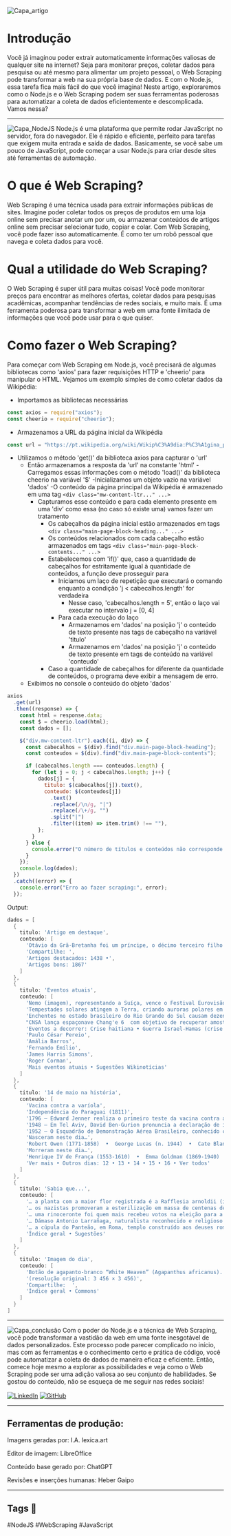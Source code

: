 ![Capa_artigo](./assets/NodeJS%20e%20Web%20Scraping%20capa.png)

# Introdução

Você já imaginou poder extrair automaticamente informações valiosas de qualquer site na internet? Seja para monitorar preços, coletar dados para pesquisa ou até mesmo para alimentar um projeto pessoal, o Web Scraping pode transformar a web na sua própria base de dados. E com o Node.js, essa tarefa fica mais fácil do que você imagina! Neste artigo, exploraremos como o Node.js e o Web Scraping podem ser suas ferramentas poderosas para automatizar a coleta de dados eficientemente e descomplicada. Vamos nessa?

---

![Capa_NodeJS](./assets/NodeJS.png)
Node.js é uma plataforma que permite rodar JavaScript no servidor, fora do navegador. Ele é rápido e eficiente, perfeito para tarefas que exigem muita entrada e saída de dados. Basicamente, se você sabe um pouco de JavaScript, pode começar a usar Node.js para criar desde sites até ferramentas de automação.

# O que é Web Scraping?

Web Scraping é uma técnica usada para extrair informações públicas de sites. Imagine poder coletar todos os preços de produtos em uma loja online sem precisar anotar um por um, ou armazenar conteúdos de artigos online sem precisar selecionar tudo, copiar e colar. Com Web Scraping, você pode fazer isso automaticamente. É como ter um robô pessoal que navega e coleta dados para você.

# Qual a utilidade do Web Scraping?

O Web Scraping é super útil para muitas coisas! Você pode monitorar preços para encontrar as melhores ofertas, coletar dados para pesquisas acadêmicas, acompanhar tendências de redes sociais, e muito mais. É uma ferramenta poderosa para transformar a web em uma fonte ilimitada de informações que você pode usar para o que quiser.

# Como fazer o Web Scraping?

Para começar com Web Scraping em Node.js, você precisará de algumas bibliotecas como 'axios' para fazer requisições HTTP e 'cheerio' para manipular o HTML. Vejamos um exemplo simples de como coletar dados da Wikipédia:

- Importamos as bibliotecas necessárias

```javascript
const axios = require("axios");
const cheerio = require("cheerio");
```

- Armazenamos a URL da página inicial da Wikipédia

```javascript
const url = "https://pt.wikipedia.org/wiki/Wikip%C3%A9dia:P%C3%A1gina_principal";
```

- Utilizamos o método 'get()' da biblioteca axios para capturar o 'url'
  - Então armazenamos a resposta da 'url' na constante 'html'
    -Carregamos essas informações com o método 'load()' da biblioteca cheerio na variável '$'
    -Inicializamos um objeto vazio na variável 'dados'
    -O conteúdo da página principal da Wikipédia é armazenado em uma tag `<div class="mw-content-ltr..." ...>`
    - Capturamos esse conteúdo e para cada elemento presente em uma 'div' como essa (no caso só existe uma) vamos fazer um tratamento
      - Os cabeçalhos da página inicial estão armazenados em tags `<div class="main-page-block-heading..." ...>`
      - Os conteúdos relacionados com cada cabeçalho estão armazenados em tags `<div class="main-page-block-contents..." ...>`
      - Estabelecemos com 'if()' que, caso a quantidade de cabeçalhos for estritamente igual à quantidade de conteúdos, a função deve prosseguir para
        - Iniciamos um laço de repetição que executará o comando enquanto a condição 'j < cabecalhos.length' for verdadeira
          - Nesse caso, 'cabecalhos.length = 5', então o laço vai executar no intervalo j = [0, 4]
        - Para cada execução do laço
          - Armazenamos em 'dados' na posição 'j' o conteúdo de texto presente nas tags de cabeçalho na variável 'titulo'
          - Armazenamos em 'dados' na posição 'j' o conteúdo de texto presente em tags de conteúdo na variável 'conteudo'
      - Caso a quantidade de cabeçalhos for diferente da quantidade de conteúdos, o programa deve exibir a mensagem de erro.
  - Exibimos no console o conteúdo do objeto 'dados'

```javascript
axios
  .get(url)
  .then((response) => {
    const html = response.data;
    const $ = cheerio.load(html);
    const dados = [];

    $("div.mw-content-ltr").each((i, div) => {
      const cabecalhos = $(div).find("div.main-page-block-heading");
      const conteudos = $(div).find("div.main-page-block-contents");

      if (cabecalhos.length === conteudos.length) {
        for (let j = 0; j < cabecalhos.length; j++) {
          dados[j] = {
            titulo: $(cabecalhos[j]).text(),
            conteudo: $(conteudos[j])
              .text()
              .replace(/\n/g, "|")
              .replace(/\+/g, "")
              .split("|")
              .filter((item) => item.trim() !== ""),
          };
        }
      } else {
        console.error("O número de títulos e conteúdos não corresponde ao índice", i);
      }
    });
    console.log(dados);
  })
  .catch((error) => {
    console.error("Erro ao fazer scraping:", error);
  });
```

Output:

```powershell
dados = [
  {
    titulo: 'Artigo em destaque',
    conteudo: [
      'Otávio da Grã-Bretanha foi um príncipe, o décimo terceiro filho do rei Jorge III e da sua rainha consorte, Carlota de Meclemburgo-Strelitz. Seis meses após a morte do seu irmão mais novo, o príncipe Alfredo, Otávio foi inoculado contra o vírus da varíola. Vários dias depois acabou por ficar doente. A sua morte aos quatro anos devastou os seus pais e, em particular, o seu pai. O rei Jorge III gostava muito dos seus dois filhos mais novos, Alfredo e Otávio, e os seus últimos surtos de loucura envolviam alucinações deles. (Leia mais)',
      'Compartilhe: ',
      'Artigos destacados: 1438 •',
      'Artigos bons: 1867'
    ]
  },
  {
    titulo: 'Eventos atuais',
    conteudo: [
      'Nemo (imagem), representando a Suíça, vence o Festival Eurovisão da Canção com "The Code".',
      'Tempestades solares atingem a Terra, criando auroras polares em latitudes mais baixas que o normal.',
      'Enchentes no estado brasileiro do Rio Grande do Sul causam dezenas de mortes e deixam milhares de desabrigados.',
      "CNSA lança espaçonave Chang'e 6  com objetivo de recuperar amostra no lado oculto da Lua.",
      'Eventos a decorrer: Crise haitiana • Guerra Israel-Hamas (crise do Mar Vermelho) • Invasão da Ucrânia pela Rússia (cronologia)Mortes recentes: Alice Munro',
      'Paulo César Pereio',
      'Amália Barros',
      'Fernando Emílio',
      'James Harris Simons',
      'Roger Corman',
      'Mais eventos atuais • Sugestões Wikinotícias'
    ]
  },
  {
    titulo: '14 de maio na história',
    conteudo: [
      'Vacina contra a varíola',
      'Independência do Paraguai (1811)',
      '1796 — Edward Jenner realiza o primeiro teste da vacina contra a varíola (na imagem).',
      '1948 — Em Tel Aviv, David Ben-Gurion pronuncia a declaração de independência do Estado de Israel.',
      '1952 — O Esquadrão de Demonstração Aérea Brasileiro, conhecido como Esquadrilha da Fumaça, realiza sua primeira exibição oficial.',
      'Nasceram neste dia…',
      'Robert Owen (1771-1858)  •  George Lucas (n. 1944)  •  Cate Blanchett (n. 1969)',
      'Morreram neste dia…',
      'Henrique IV de França (1553-1610)  •  Emma Goldman (1869-1940)  •  Frank Sinatra (1915-1998).',
      'Ver mais • Outros dias: 12 • 13 • 14 • 15 • 16 • Ver todos'
    ]
  },
  {
    titulo: 'Sabia que...',
    conteudo: [
      '… a planta com a maior flor registrada é a Rafflesia arnoldii (imagem), espécie cujas flores podem chegar a um metro de diâmetro e atingir o peso total de 11 quilogramas?',
      '… os nazistas promoveram a esterilização em massa de centenas de crianças afro-alemãs, chamadas de forma racista bastardos da Renânia, num programa oficial de eugenia?',
      '… uma rinoceronte foi quem mais recebeu votos na eleição para a Câmara Municipal de São Paulo, em 1959?',
      '… Dámaso Antonio Larrañaga, naturalista reconhecido e religioso uruguaio, foi membro do primeiro Senado Brasileiro e também do primeiro senado do Uruguai?',
      '… a cúpula do Panteão, em Roma, templo construído aos deuses romanos no início do século II e convertido em igreja na Idade Média, é até os dias de hoje a maior estrutura do tipo feita em concreto não armado?',
      'Índice geral • Sugestões'
    ]
  },
  {
    titulo: 'Imagem do dia',
    conteudo: [
      'Botão de agapanto-branco “White Heaven” (Agapanthus africanus). Técnica do empilhamento de foco (focus stacking) de 39 imagens. São plantas herbáceas, rizomatosas e bastante robustas, endêmicas da África do Sul, que podem ser facilmente reconhecidas pelas suas folhas em forma de fita, planas e bastante carnudas; pela sua inflorescência em umbela na extremidade de um longo escapo e pelas flores geralmente grandes com superovário.',
      '(resolução original: 3 456 × 3 456)',
      'Compartilhe:  ',
      'Índice geral • Commons'
    ]
  }
]
```

---

![Capa_conclusão](./assets/Conclusao.png)
Com o poder do Node.js e a técnica de Web Scraping, você pode transformar a vastidão da web em uma fonte inesgotável de dados personalizados. Este processo pode parecer complicado no início, mas com as ferramentas e o conhecimento certo e prática de código, você pode automatizar a coleta de dados de maneira eficaz e eficiente. Então, comece hoje mesmo a explorar as possibilidades e veja como o Web Scraping pode ser uma adição valiosa ao seu conjunto de habilidades. Se gostou do conteúdo, não se esqueça de me seguir nas redes sociais!

<a href="https://www.linkedin.com/in/heber-stavrakas-gaipo/" style="margin: 0.4rem 0;"><img aLign="center" alt="LinkedIn" src="https://img.shields.io/badge/LinkedIn-0077B5?style=for-the-badge&logo=linkedin&logoColor=white" /></a>
<a href="https://github.com/Heber-Stavrakas-Gaipo" style="margin: 0.4rem 0;"><img aLign="center" alt="GitHub" src="https://img.shields.io/badge/GitHub-100000?style=for-the-badge&logo=github&logoColor=white" /></a>

---

## Ferramentas de produção:

Imagens geradas por: I.A. lexica.art

Editor de imagem: LibreOffice

Conteúdo base gerado por: ChatGPT 

Revisões e inserções humanas: Heber Gaipo

---
## Tags 🔖
#NodeJS #WebScraping #JavaScript